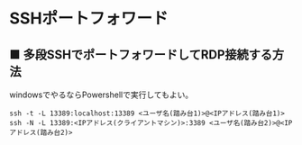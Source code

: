# SSHポートフォワード
## ■ 多段SSHでポートフォワードしてRDP接続する方法
windowsでやるならPowershellで実行してもよい。
```
ssh -t -L 13389:localhost:13389 <ユーザ名(踏み台1)>@<IPアドレス(踏み台1)> ssh -N -L 13389:<IPアドレス(クライアントマシン)>:3389 <ユーザ名(踏み台2)>@<IPアドレス(踏み台2)>
```
